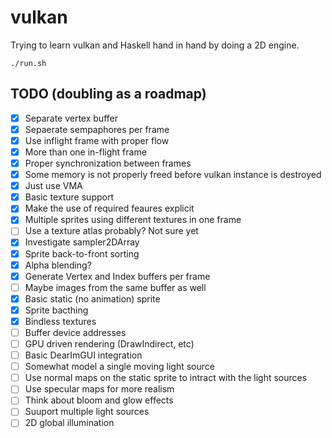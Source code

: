 # vulkan
Trying to learn vulkan and Haskell hand in hand by doing a 2D engine.
```
./run.sh
```
## TODO (doubling as a roadmap)
- [x] Separate vertex buffer
- [x] Sepaerate sempaphores per frame
- [x] Use inflight frame with proper flow
- [x] More than one in-flight frame
- [x] Proper synchronization between frames
- [x] Some memory is not properly freed before vulkan instance is destroyed
- [x] Just use VMA
- [x] Basic texture support
- [x] Make the use of required feaures explicit
- [x] Multiple sprites using different textures in one frame
- [ ] Use a texture atlas probably? Not sure yet
- [x] Investigate sampler2DArray 
- [x] Sprite back-to-front sorting
- [x] Alpha blending?
- [x] Generate Vertex and Index buffers per frame
- [ ] Maybe images from the same buffer as well
- [x] Basic static (no animation) sprite
- [x] Sprite bacthing
- [x] Bindless textures
- [ ] Buffer device addresses
- [ ] GPU driven rendering (DrawIndirect, etc)
- [ ] Basic DearImGUI integration
- [ ] Somewhat model a single moving light source
- [ ] Use normal maps on the static sprite to intract with the light sources
- [ ] Use specular maps for more realism
- [ ] Think about bloom and glow effects
- [ ] Suuport multiple light sources
- [ ] 2D global illumination